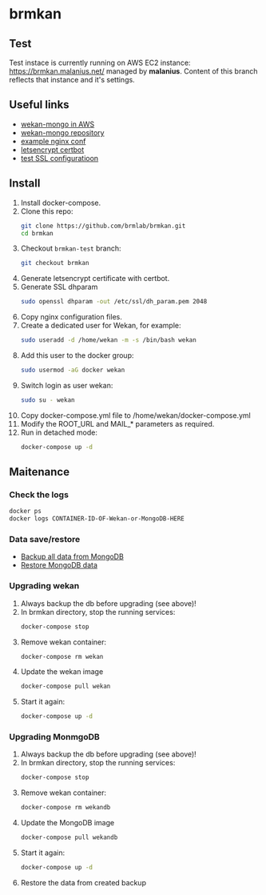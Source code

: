 # brmkan

## Test

Test instace is currently running on AWS EC2 instance: https://brmkan.malanius.net/ managed by **malanius**.
Content of this branch reflects that instance and it's settings.

## Useful links

* [wekan-mongo in AWS](https://github.com/wekan/wekan/wiki/AWS)
* [wekan-mongo repository](https://github.com/wekan/wekan-mongodb)
* [example nginx conf](https://github.com/wekan/wekan/wiki/Nginx-Webserver-Config)
* [letsencrypt certbot](https://certbot.eff.org/)
* [test SSL configuratioon](https://www.ssllabs.com/ssltest/index.html)

## Install

1. Install docker-compose.
1. Clone this repo:
    ```bash
    git clone https://github.com/brmlab/brmkan.git
    cd brmkan
    ```
1. Checkout `brmkan-test` branch:
    ```bash
    git checkout brmkan
    ```
1. Generate letsencrypt certificate with certbot.
1. Generate SSL dhparam
    ```bash
    sudo openssl dhparam -out /etc/ssl/dh_param.pem 2048
    ```
1. Copy nginx configuration files.
1. Create a dedicated user for Wekan, for example:
    ```bash
    sudo useradd -d /home/wekan -m -s /bin/bash wekan
    ```
1. Add this user to the docker group:
    ```bash
    sudo usermod -aG docker wekan
    ```
1. Switch login as user wekan:
    ```bash
    sudo su - wekan
    ```
1. Copy docker-compose.yml file to /home/wekan/docker-compose.yml
1. Modify the ROOT_URL and MAIL_* parameters as required.
1. Run in detached mode:
    ```bash
    docker-compose up -d
    ```

## Maitenance

### Check the logs

```bash
docker ps
docker logs CONTAINER-ID-OF-Wekan-or-MongoDB-HERE
```

### Data save/restore

* [Backup all data from MongoDB](https://github.com/wekan/wekan/wiki/Export-Docker-Mongo-Data)
* [Restore MongoDB data](https://github.com/wekan/wekan/wiki/Export-Docker-Mongo-Data)

### Upgrading wekan

1. Always backup the db before upgrading (see above)!
2. In brmkan directory, stop the running services:
    ```bash
    docker-compose stop
    ```
3. Remove wekan container:
    ```bash
    docker-compose rm wekan
    ```
4. Update the wekan image
    ```bash
    docker-compose pull wekan
    ```
5. Start it again:
    ```bash
    docker-compose up -d
    ```

### Upgrading MonmgoDB

1. Always backup the db before upgrading (see above)!
1. In brmkan directory, stop the running services:
    ```bash
    docker-compose stop
    ```
1. Remove wekan container:
    ```bash
    docker-compose rm wekandb
    ```
1. Update the MongoDB image
    ```bash
    docker-compose pull wekandb
    ```
1. Start it again:
    ```bash
    docker-compose up -d
    ```
1. Restore the data from created backup
